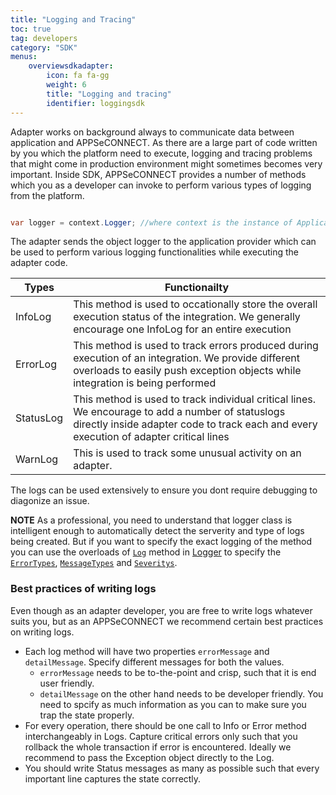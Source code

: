 ```yaml
---
title: "Logging and Tracing"
toc: true
tag: developers
category: "SDK"
menus:
    overviewsdkadapter: 
        icon: fa fa-gg
        weight: 6
        title: "Logging and tracing"
        identifier: loggingsdk    
---
```

Adapter works on background always to communicate data between application and APPSeCONNECT. As there are a large part of code 
written by you which the platform need to execute, logging and tracing problems that might come in production 
environment might sometimes becomes very important. Inside SDK, APPSeCONNECT provides a number of methods which 
you as a developer can invoke to perform various types of logging from the platform. 

```csharp

var logger = context.Logger; //where context is the instance of ApplicationContext

```

The adapter sends the object logger to the application provider which can be used to perform various logging functionalities 
while executing the adapter code. 

|Types|Functionailty|
|---|------|
|InfoLog| This method is used to occationally store the overall execution status of the integration. We generally encourage one InfoLog for an entire execution|
|ErrorLog|This method is used to track errors produced during execution of an integration. We provide different overloads to easily push exception objects while integration is being performed|
|StatusLog|This method is used to track individual critical lines. We encourage to add a number of statuslogs directly inside adapter code to track each and every execution of adapter critical lines|
|WarnLog|This is used to track some unusual activity on an adapter.|

The logs can be used extensively to ensure you dont require debugging to diagonize an issue. 
 
**NOTE** As a professional, you need to understand that logger class is intelligent enough to automatically detect the 
serverity and type of logs being created. But if you want to specify the exact logging of the method
you can use the overloads of [`Log`](http://isdn.appseconnect.com/html/8B9C0216.htm) method in [Logger](http://isdn.appseconnect.com/html/F5BC0481.htm) to specify the [`ErrorTypes`](http://isdn.appseconnect.com/html/CCEB8877.htm), [`MessageTypes`](http://isdn.appseconnect.com/html/34345FD6.htm) and [`Severitys`](http://isdn.appseconnect.com/html/42A720FA.htm). 


### Best practices of writing logs

Even though as an adapter developer, you are free to write logs whatever suits you, but as an APPSeCONNECT we recommend certain best practices 
on writing logs. 

- Each log method will have two properties `errorMessage` and `detailMessage`. Specify different messages for both the values. 
  - `errorMessage` needs to be to-the-point and crisp, such that it is end user friendly. 
  - `detailMessage` on the other hand needs to be developer friendly. You need to spcify as much information as you can to make sure you trap the state properly. 
- For every operation, there should be one call to Info or Error method interchangeably in Logs. Capture critical errors only such that you rollback the whole transaction if error is encountered. Ideally we recommend to pass the Exception object directly to the Log.
- You should write Status messages as many as possible such that every important line captures the state correctly. 
